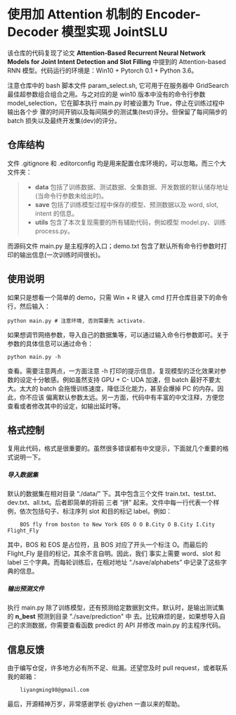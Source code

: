# 使用加 Attention 机制的 Encoder-Decoder 模型实现 JointSLU
该仓库的代码复现了论文 **Attention-Based Recurrent Neural Network Models for Joint Intent Detection and Slot Filling** 中提到的
Attention-based RNN 模型。代码运行的环境是：Win10 + Pytorch 0.1 + Python 3.6。

注意仓库中的 bash 脚本文件 param_select.sh, 它可用于在服务器中 GridSearch 最佳超参数组合组合之用。与之对应的是
win10 版本中没有的命令行参数 model_selection，它在脚本执行 main.py 时被设置为 True，停止在训练过程中输出各个步
骤的时间开销以及每间隔步的测试集(test)评分。但保留了每间隔步的 batch 损失以及最终开发集(dev)的评分。

## 仓库结构
文件 .gitignore 和 .editorconfig 均是用来配置仓库环境的，可以忽略。而三个大文件夹：
> + **data** 包括了训练数据、测试数据、全集数据、开发数据的默认储存地址(当命令行参数未给出时)。
> + **save** 包括了训练模型过程中保存的模型、预测数据以及 word, slot, intent 的信息。
> + **utils** 包含了本次复现需要的所有辅助代码，例如模型 model.py、训练 process.py。


而源码文件 main.py 是主程序的入口；demo.txt 包含了默认所有命令行参数时打印的输出信息(一次训练时间很长)。

## 使用说明
如果只是想看一个简单的 demo，只需 Win + R 键入 cmd 打开仓库目录下的命令行，然后输入：

    python main.py # 注意环境, 否则需要先 activate.
 
如果想调节网络参数，导入自己的数据集等，可以通过输入命令行参数即可。关于参数的具体信息可以通过命令：

    python main.py -h
    
查看。需要注意两点，一方面注意 -h 打印的提示信息，复现模型的泛化效果对参数的设定十分敏感。例如虽然支持 GPU + C-
UDA 加速，但 batch 最好不要太大。太大的 batch 会拖慢训练速度，降低泛化能力，甚至会爆掉 PC 的内存。因此，你不应该
偏离默认参数太远。另一方面，代码中有丰富的中文注释，方便您查看或者修改其中的设定，如输出延时等。

## 格式控制
复用此代码，格式是很重要的。虽然很多错误都有中文提示，下面就几个重要的格式说明一下。

##### 导入数据集
默认的数据集在相对目录 “./data/” 下。其中包含三个文件 train.txt、test.txt、dev.txt、all.txt。后者即简单的将前
三者 “拼” 起来。文件中每一行代表一个样例，依次包括句子、标注序列 slot 和目的标记 label。例如：
	
		BOS fly from boston to New York EOS O O B.City O B.City I.City Flight_Fly
		
其中，BOS 和 EOS 是占位符，且 BOS 对应了开头一个标注 O。而最后的 Flight_Fly 是目的标记，其余不言自明。因此，我们
事实上需要 word、slot 和 label 三个字典。而每轮训练后，在相对地址 “./save/alphabets” 中记录了这些字典的信息。

##### 输出预测文件
执行 main.py 除了训练模型，还有预测给定数据到文件。默认时，是输出测试集的 **n_best** 预测到目录 "./save/prediction" 中
去。比较麻烦的是，如果想导入自己的求测数据，你需要查看函数 predict 的 API 并修改 main.py 的主程序代码。

## 信息反馈
由于编写仓促，许多地方必有所不足、纰漏。还望您及时 pull request，或者联系我的邮箱：
		
		liyangming98@gmail.com

最后，开源精神万岁，非常感谢学长 @yizhen 一直以来的帮助。
